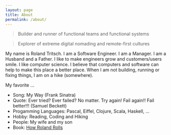 ```yaml
---
layout: page
title: About
permalink: /about/
---
```


> Builder and runner of functional teams and functional systems

> Explorer of extreme digital nomading and remote-first cultures

My name is Roland Tritsch. I am a Software Engineer. I am a Manager. I am a Husband and a Father. I like to make engineers grow and customers/users smile. I like computer science. I believe that computers and software can help to make this place a better place. When I am not building, running or fixing things, I am on a hike (somewhere).

My favorite ...

* Song: My Way (Frank Sinatra)
* Quote: Ever tried? Ever failed? No matter. Try again! Fail again!! Fail better!!! (Samuel Beckett)
* Progamming Languages: Pascal, Eiffel, Clojure, Scala, Haskell, ...
* Hobby: Reading, Coding and Hiking
* People: My wife and my son
* Book: [How Roland Rolls](http://howrolandrolls.com)
